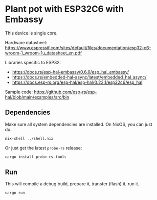 # Plant pot with ESP32C6 with Embassy

This device is single core.


Hardware datasheet: https://www.espressif.com/sites/default/files/documentation/esp32-c6-wroom-1_wroom-1u_datasheet_en.pdf


Libraries specific to ESP32:

- https://docs.rs/esp-hal-embassy/0.6.0/esp_hal_embassy/
- https://docs.rs/embedded-hal-async/latest/embedded_hal_async/
- https://docs.esp-rs.org/esp-hal/esp-hal/0.23.1/esp32c6/esp_hal


Sample code: https://github.com/esp-rs/esp-hal/blob/main/examples/src/bin

## Dependencies

Make sure all system dependencies are installed. On NixOS, you can just do:

```bash
nix-shell ../shell.nix
```

Or just get the latest `probe-rs` release:

```bash
cargo install probe-rs-tools
```


## Run

This will compile a debug build, prepare it, transfer (flash) it, run it.

```bash
cargo run
```


